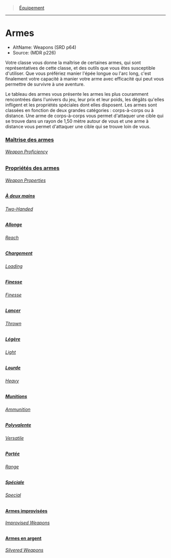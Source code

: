 ﻿---
!Items
Id: weapons_hd.md#armes
RootId: weapons_hd.md
ParentLink: equipment_hd.md
Name: Armes
ParentName: Équipement
NameLevel: 1
AltName: Weapons (SRD p64)
Source: (MDR p226)
Attributes: {}
---
>  [Équipement](hd_equipment.md)

---


# Armes

- AltName: Weapons (SRD p64)
- Source: (MDR p226)

Votre classe vous donne la maîtrise de certaines armes, qui sont représentatives de cette classe, et des outils que vous êtes susceptible d'utiliser. Que vous préfériez manier l'épée longue ou l'arc long, c'est finalement votre capacité à manier votre arme avec efficacité qui peut vous permettre de survivre à une aventure.

Le tableau des armes vous présente les armes les plus couramment rencontrées dans l'univers du jeu, leur prix et leur poids, les dégâts qu'elles infligent et les propriétés spéciales dont elles disposent. Les armes sont classées en fonction de deux grandes catégories : corps-à-corps ou à distance. Une arme de corps-à-corps vous permet d'attaquer une cible qui se trouve dans un rayon de 1,50 mètre autour de vous et une arme à distance vous permet d'attaquer une cible qui se trouve loin de vous.



### [Maîtrise des armes](hd_weapons_maitrise_des_armes.md)

###### _[Weapon Proficiency](hd_weapons_maitrise_des_armes.md)_



### [Propriétés des armes](hd_weapons_proprietes_des_armes.md)

###### _[Weapon Properties](hd_weapons_proprietes_des_armes.md)_



##### [À deux mains](hd_weapons_a_deux_mains.md)

###### _[Two-Handed](hd_weapons_a_deux_mains.md)_



##### [Allonge](hd_weapons_allonge.md)

###### _[Reach](hd_weapons_allonge.md)_



##### [Chargement](hd_weapons_chargement.md)

###### _[Loading](hd_weapons_chargement.md)_



##### [Finesse](hd_weapons_finesse.md)

###### _[Finesse](hd_weapons_finesse.md)_



##### [Lancer](hd_weapons_lancer.md)

###### _[Thrown](hd_weapons_lancer.md)_



##### [Légère](hd_weapons_legere.md)

###### _[Light](hd_weapons_legere.md)_



##### [Lourde](hd_weapons_lourde.md)

###### _[Heavy](hd_weapons_lourde.md)_



##### [Munitions](hd_weapons_munitions.md)

###### _[Ammunition](hd_weapons_munitions.md)_



##### [Polyvalente](hd_weapons_polyvalente.md)

###### _[Versatile](hd_weapons_polyvalente.md)_



##### [Portée](hd_weapons_portee.md)

###### _[Range](hd_weapons_portee.md)_



##### [Spéciale](hd_weapons_speciale.md)

###### _[Special](hd_weapons_speciale.md)_



#### [Armes improvisées](hd_weapons_armes_improvisees.md)

###### _[Improvised Weapons](hd_weapons_armes_improvisees.md)_



#### [Armes en argent](hd_weapons_armes_en_argent.md)

###### _[Silvered Weapons](hd_weapons_armes_en_argent.md)_

